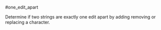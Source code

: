 #one_edit_apart

Determine if two strings are exactly one edit apart by adding removing or replacing a character.
